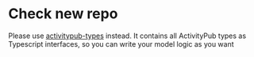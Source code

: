 # Check new repo
Please use [activitypub-types](https://github.com/SiranWeb/activitypub-types) instead. It contains all ActivityPub types as Typescript interfaces, so you can write your model logic as you want
